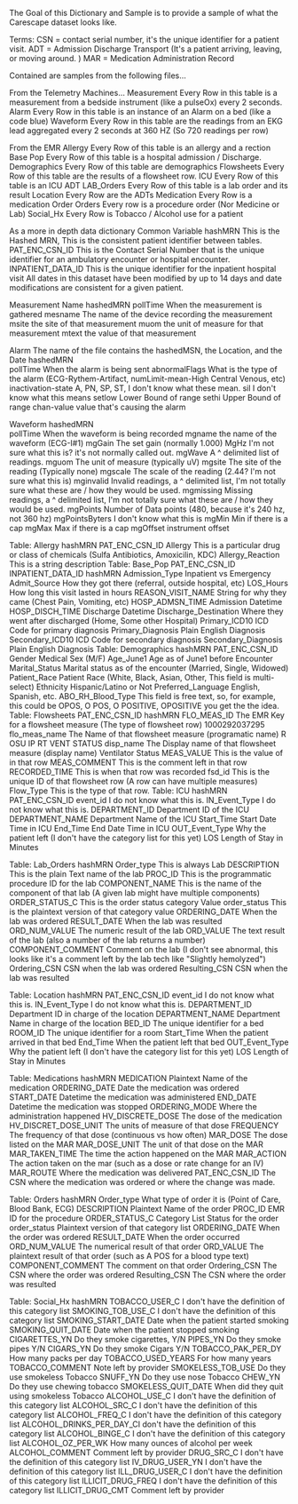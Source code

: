 The Goal of this Dictionary and Sample is to provide a sample of what the Carescape dataset looks like.

Terms:
CSN = contact serial number, it's the unique identifier for a patient visit.
ADT = Admission Discharge Transport (It's a patient arriving, leaving, or moving around. )
MAR = Medication Administration Record

Contained are samples from the following files...

From the Telemetry Machines...
Measurement
    Every Row in this table is a measurement from a bedside instrument (like a pulseOx) every 2 seconds. 
Alarm
    Every Row in this table is an instance of an Alarm on a bed (like a code blue)
Waveform
    Every Row in this table are the readings from an EKG lead aggregated every 2 seconds at 360 HZ (So 720 readings per row)

From the EMR
Allergy
    Every Row of this table is an allergy and a rection
Base Pop
    Every Row of this table is a hospital admission / Discharge.
Demographics
    Every Row of this table are demographics
Flowsheets
    Every Row of this table are the results of a flowsheet row.
ICU
    Every Row of this table is an ICU ADT
LAB_Orders
    Every Row of this table is a lab order and its result
Location
    Every Row are the ADTs
Medication
    Every Row is a medication Order
Orders
    Every row is a procedure order (Nor Medicine or Lab)
Social_Hx
    Every Row is Tobacco / Alcohol use for a patient

As a more in depth data dictionary
Common Variable
hashMRN This is the Hashed MRN, This is the consistent patient identifier between tables.
PAT_ENC_CSN_ID This is the Contact Serial Number that is the unique identifier for an ambulatory encounter or hospital encounter.
INPATIENT_DATA_ID This is the unique identifier for the inpatient hospital visit
All dates in this dataset have been modified by up to 14 days and date modifications are consistent for a given patient.

Measurement Name
hashedMRN
pollTime            When the measurement is gathered
mesname             The name of the device recording the measurement
msite               the site of that measurement 
muom                the unit of measure for that measurement
mtext               the value of that measurement

Alarm   The name of the file contains the hashedMSN, the Location, and the Date
hashedMRN           
pollTime            When the alarm is being sent
abnormalFlags       What is the type of the alarm (ECG-Rythem-Artifact, numLimit-mean-High Central Venous, etc)
inactivation-state  A, PN, SP, ST, I don't know what these mean.
sil                 I don't know what this means
setlow              Lower Bound of range
sethi               Upper Bound of range
chan-value          value that's causing the alarm

Waveform
hashedMRN           
pollTime            When the waveform is being recorded
mgname              the name of the waveform (ECG-I#1)
mgGain              The set gain (normally 1.000)
MgHz                I'm not sure what this is? it's not normally called out. 
mgWave              A ^ delimited list of readings.
mguom               The unit of measure (typically uV)
mgsite              The site of the reading (Typically none)
mgscale             The scale of the reading (2.44? I'm not sure what this is)
mginvalid           Invalid readings, a ^ delimited list, I'm not totally sure what these are / how they would be used. 
mgmissing           Missing readings, a ^ delimited list, I'm not totally sure what these are / how they would be used. 
mgPoints            Number of Data points (480, because it's 240 hz, not 360 hz)
mgPointsByters      I don't know what this is
mgMin               Min if there is a cap
mgMax               Max if there is a cap
mgOffset            instrument offset

Table:  Allergy
    hashMRN
    PAT_ENC_CSN_ID
    Allergy                 This is a particular drug or class of chemicals (Sulfa Antibiotics, Amoxicilin, KDC)
    Allergy_Reaction        This is a string description
Table: Base_Pop
    PAT_ENC_CSN_ID
    INPATIENT_DATA_ID
    hashMRN
    Admission_Type          Inpatient vs Emergency
    Admit_Source            How they got there (referral, outside hospital, etc)
    LOS_Hours               How long this visit lasted in hours
    REASON_VISIT_NAME       String for why they came (Chest Pain, Vomiting, etc)
    HOSP_ADMSN_TIME         Admission Datetime
    HOSP_DISCH_TIME         Discharge Datetime
    Discharge_Destination   Where they went after discharged (Home, Some other Hospital)
    Primary_ICD10           ICD Code for primary diagnosis
    Primary_Diagnosis       Plain English Diagnosis
    Secondary_ICD10         ICD Code for secondary diagnosis
    Secondary_Diagnosis     Plain English Diagnosis
Table: Demographics
    hashMRN
    PAT_ENC_CSN_ID
    Gender                  Medical Sex (M/F)
    Age_June1               Age as of June1 before Encounter
    Marital_Status          Marital status as of the encounter (Married, Single, Widowed)
    Patient_Race            Patient Race (White, Black, Asian, Other, This field is multi-select)
    Ethnicity               Hispanic/Latino or Not
    Preferred_Language      English, Spanish, etc.
    ABO_RH_Blood_Type       This field is free text, so, for example, this could be OPOS, O POS, O POSITIVE, OPOSITIVE you get the the idea.
Table: Flowsheets
    PAT_ENC_CSN_ID
    hashMRN
    FLO_MEAS_ID             The EMR Key for a flowsheet measure (The type of flowsheet row) 1000292037295
    flo_meas_name           The Name of that flowsheet measure (programatic name) R OSU IP RT VENT STATUS
    disp_name               The Display name of that flowsheet measure (display name) Ventilator Status
    MEAS_VALUE              This is the value of in that row
    MEAS_COMMENT            This is the comment left in that row
    RECORDED_TIME           This is when that row was recorded
    fsd_id                  This is the unique ID of that flowsheet row (A row can have multiple measures)
    Flow_Type               This is the type of that row.
Table: ICU
    hashMRN
    PAT_ENC_CSN_ID
    event_id                I do not know what this is.
    IN_Event_Type           I do not know what this is.
    DEPARTMENT_ID           Department ID of the ICU
    DEPARTMENT_NAME         Department Name of the ICU 
    Start_Time              Start Date Time in ICU
    End_Time                End Date Time in ICU
    OUT_Event_Type          Why the patient left (I don't have the category list for this yet)
    LOS                     Length of Stay in Minutes

Table: Lab_Orders
    hashMRN
    Order_type              This is always Lab
    DESCRIPTION             This is the plain Text name of the lab
    PROC_ID                 This is the programmatic procedure ID for the lab
    COMPONENT_NAME          This is the name of the component of that lab (A given lab might have multiple components)
    ORDER_STATUS_C          This is the order status category Value
    order_status            This is the plaintext version of that category value
    ORDERING_DATE           When the lab was ordered
    RESULT_DATE             When the lab was resulted
    ORD_NUM_VALUE           The numeric result of the lab
    ORD_VALUE               The text result of the lab (also a number of the lab returns a number)
    COMPONENT_COMMENT       Comment on the lab (I don't see abnormal, this looks like it's a comment left by the lab tech like "Slightly hemolyzed")
    Ordering_CSN            CSN when the lab was ordered
    Resulting_CSN           CSN when the lab was resulted

Table: Location
    hashMRN
    PAT_ENC_CSN_ID
    event_id                I do not know what this is.
    IN_Event_Type           I do not know what this is.
    DEPARTMENT_ID           Department ID in charge of the location
    DEPARTMENT_NAME         Department Name in charge of the location
    BED_ID                  The unique identifier for a bed
    ROOM_ID                 The unique identifier for a room
    Start_Time              When the patient arrived in that bed
    End_Time                When the patient left that bed
    OUT_Event_Type          Why the patient left (I don't have the category list for this yet)
    LOS                     Length of Stay in Minutes

Table: Medications
    hashMRN
    MEDICATION              Plaintext Name of the medication
    ORDERING_DATE           Date the medication was ordered
    START_DATE              Datetime the medication was administered
    END_DATE                Datetime the medication was stopped
    ORDERING_MODE           Where the administration happened
    HV_DISCRETE_DOSE        The dose of the medication
    HV_DISCRET_DOSE_UNIT    The units of measure of that dose
    FREQUENCY               The frequency of that dose (continuous vs how often)
    MAR_DOSE                The dose listed on the MAR
    MAR_DOSE_UNIT           The unit of that dose on the MAR
    MAR_TAKEN_TIME          The time the action happened on the MAR
    MAR_ACTION              The action taken on the mar (such as a dose or rate change for an IV)
    MAR_ROUTE               Where the medication was delivered
    PAT_ENC_CSN_ID          The CSN where the medication was ordered or where the change was made.

Table: Orders
    hashMRN
    Order_type              What type of order it is (Point of Care, Blood Bank, ECG)
    DESCRIPTION             Plaintext Name of the order
    PROC_ID                 EMR ID for the procedure
    ORDER_STATUS_C          Category List Status for the order
    order_status            Plaintext version of that category list
    ORDERING_DATE           When the order was ordered
    RESULT_DATE             When the order occurred
    ORD_NUM_VALUE           The numerical result of that order
    ORD_VALUE               The plaintext result of that order (such as A POS for a blood type text)
    COMPONENT_COMMENT       The comment on that order
    Ordering_CSN            The CSN where the order was ordered
    Resulting_CSN           The CSN where the order was resulted

Table: Social_Hx
    hashMRN
    TOBACCO_USER_C          I don't have the definition of this category list
    SMOKING_TOB_USE_C       I don't have the definition of this category list
    SMOKING_START_DATE      Date when the patient started smoking
    SMOKING_QUIT_DATE       Date when the patient stopped smoking 
    CIGARETTES_YN           Do they smoke cigarettes, Y/N
    PIPES_YN                Do they smoke pipes Y/N
    CIGARS_YN               Do they smoke Cigars Y/N
    TOBACCO_PAK_PER_DY      How many packs per day
    TOBACCO_USED_YEARS      For how many years
    TOBACCO_COMMENT         Note left by provider
    SMOKELESS_TOB_USE       Do they use smokeless Tobacco
    SNUFF_YN                Do they use nose Tobacco
    CHEW_YN                 Do they use chewing tobacco
    SMOKELESS_QUIT_DATE     When did they quit using smokeless Tobacco
    ALCOHOL_USE_C           I don't have the definition of this category list
    ALCOHOL_SRC_C           I don't have the definition of this category list
    ALCOHOL_FREQ_C          I don't have the definition of this category list
    ALCOHOL_DRINKS_PER_DAY_CI don't have the definition of this category list
    ALCOHOL_BINGE_C         I don't have the definition of this category list
    ALCOHOL_OZ_PER_WK       How many ounces of alcohol per week
    ALCOHOL_COMMENT         Comment left by provider
    DRUG_SRC_C              I don't have the definition of this category list
    IV_DRUG_USER_YN         I don't have the definition of this category list
    ILL_DRUG_USER_C         I don't have the definition of this category list
    ILLICIT_DRUG_FREQ       I don't have the definition of this category list
    ILLICIT_DRUG_CMT        Comment left by provider

